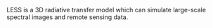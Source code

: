 LESS is a 3D radiative transfer model which can simulate large-scale spectral images and remote sensing data.
